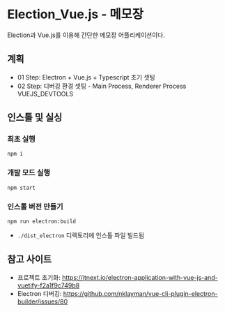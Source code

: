 # Election_Vue.js - 메모장
Election과 Vue.js를 이용해 간단한 메모장 어플리케이션이다.

## 계획
* 01 Step: Electron + Vue.js + Typescript 초기 셋팅
* 02 Step: 디버깅 환경 셋팅 - Main Process, Renderer Process VUEJS_DEVTOOLS

## 인스톨 및 실싱
### 최초 실행
```
npm i
```

### 개발 모드 실행
```
npm start
```

### 인스톨 버전 만들기
```
npm run electron:build
```
* `./dist_electron` 디렉토리에 인스톨 파일 빌드됨

## 참고 사이트
* 프로젝트 초기화: https://itnext.io/electron-application-with-vue-js-and-vuetify-f2a1f9c749b8
* Electron 디버깅: https://github.com/nklayman/vue-cli-plugin-electron-builder/issues/80

